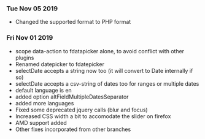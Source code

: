 ### Tue Nov 05 2019
- Changed the supported format to PHP format

### Fri Nov 01 2019 
- scope data-action to fdatapicker alone, to avoid conflict with other plugins
- Renamed datepicker to fdatepicker
- selectDate accepts a string now too (it will convert to Date internally if so)
- selectDate accepts a csv-string of dates too for ranges or multiple dates
- default language is en
- added option altFieldMultipleDatesSeparator
- added more languages
- Fixed some deprecated jquery calls (blur and focus)
- Increased CSS width a bit to accomodate the slider on firefox
- AMD support added
- Other fixes incorporated from other branches
